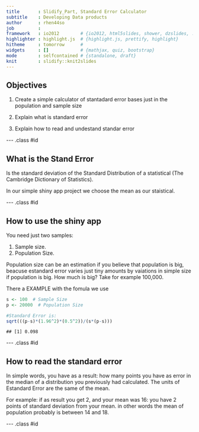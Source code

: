 ```yaml
---
title       : Slidify_Part, Standard Error Calculator 
subtitle    : Developing Data products
author      : rhen44so
job         : 
framework   : io2012        # {io2012, html5slides, shower, dzslides, ...}
highlighter : highlight.js  # {highlight.js, prettify, highlight}
hitheme     : tomorrow      # 
widgets     : []            # {mathjax, quiz, bootstrap}
mode        : selfcontained # {standalone, draft}
knit        : slidify::knit2slides
---
```


## Objectives

1. Create a simple calculator of stantadard error bases just in the population and sample size

2. Explain what is standard error

3. Explain how to read and undestand standar error



--- .class #id 

## What is the Stand Error
Is the standard deviation of the Standard Distribution of a statistical (The Cambridge Dictionary of Statistics). 

In our simple shiny app project we choose the mean as our staistical. 



--- .class #id

## How to use the shiny app

You need just two samples:
1. Sample size.
2. Population Size.

Population size can be an estimation if you believe that population is big, beacuse estandard error varies just tiny amounts by vaiations in simple size if population is big. How much is big? Take for example 100,000.

There a EXAMPLE with the fomula we use


```r
s <- 100  # Sample Size
p <- 20000  # Population Size

#Standard Error is:
sqrt(((p-s)*(1.96^2)*(0.5^2))/(s*(p-s)))
```

```
## [1] 0.098
```



--- .class #id



## How to read the standard error

In simple words, you have as a result: how many points you have as error in  the median of a distribution you previously had calculated. The units of Estandard Error are the same of the mean.

For example: if as result you get 2, and your mean was 16: you have 2 points of standard deviation from your mean. in other words the mean of population probably is between 14 and 18.

--- .class #id




